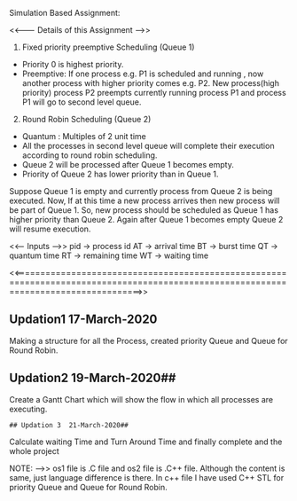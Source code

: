  Simulation Based Assignment:
 
 <<--- Details of this Assignment -->> 
 
 1. Fixed priority preemptive Scheduling (Queue 1)
 * Priority 0 is highest priority.
 * Preemptive:
If one process e.g. P1 is scheduled and running , now another process with higher priority comes e.g. P2. New process(high priority)
process P2 preempts currently running process P1 and process P1 will go to second level queue.

2. Round Robin Scheduling (Queue 2)
* Quantum : Multiples of 2 unit time
* All the processes in second level queue will complete their execution according to round robin scheduling.
* Queue 2 will be processed after Queue 1 becomes empty.
* Priority of Queue 2 has lower priority than in Queue 1.


Suppose Queue 1 is empty and currently process from Queue 2 is being executed. Now, If at this time a new process arrives then new 
process will be part of Queue 1. So, new process should be scheduled as Queue 1 has higher priority than Queue 2. Again after Queue 1
becomes empty Queue 2 will resume execution.

<<-- Inputs -->>
pid -> process id
AT -> arrival time
BT -> burst time
QT -> quantum time
RT -> remaining time
WT -> waiting time

<<=====================================================================================================================================>>
 
 
 ## Updation1   17-March-2020 ##
 Making a structure for all the Process, created  priority Queue and Queue for Round Robin.
 
 ## Updation2   19-March-2020##
 Create a Gantt Chart which will show the flow in which all processes are executing.
	
	## Updation 3  21-March-2020##
 Calculate waiting Time and Turn Around Time and finally complete and the whole project
 
NOTE: -->> os1 file is .C file and os2 file is .C++ file. Although the content is same, just language difference is there. In c++ file I have used C++ STL for priority Queue and Queue for Round Robin. 
